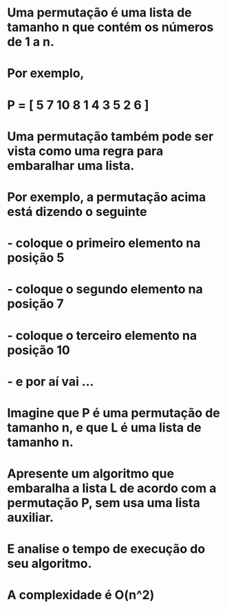 # Uma permutação é uma lista de tamanho n que contém os números de 1 a n.
# Por exemplo,
# P = [ 5 7 10 8 1 4 3 5 2 6 ]
# Uma permutação também pode ser vista como uma regra para embaralhar uma lista.
# Por exemplo, a permutação acima está dizendo o seguinte
# - coloque o primeiro elemento na posição 5
# - coloque o segundo elemento na posição 7
# - coloque o terceiro elemento na posição 10
# - e por aí vai ...
# Imagine que P é uma permutação de tamanho n, e que L é uma lista de tamanho n.
# Apresente um algoritmo que embaralha a lista L de acordo com a permutação P, sem usa uma lista auxiliar.
# E analise o tempo de execução do seu algoritmo.
# A complexidade é O(n^2)
